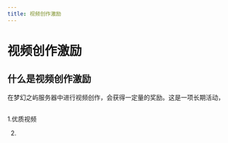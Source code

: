 ```yaml
---
title: 视频创作激励
---
```


# 视频创作激励


## 什么是视频创作激励

在梦幻之屿服务器中进行视频创作，会获得一定量的奖励。这是一项长期活动，

## 

1.优质视频



2.
